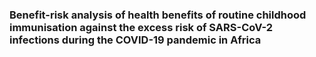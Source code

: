 ### Benefit-risk analysis of health benefits of routine childhood immunisation against the excess risk of SARS-CoV-2 infections during the COVID-19 pandemic in Africa
